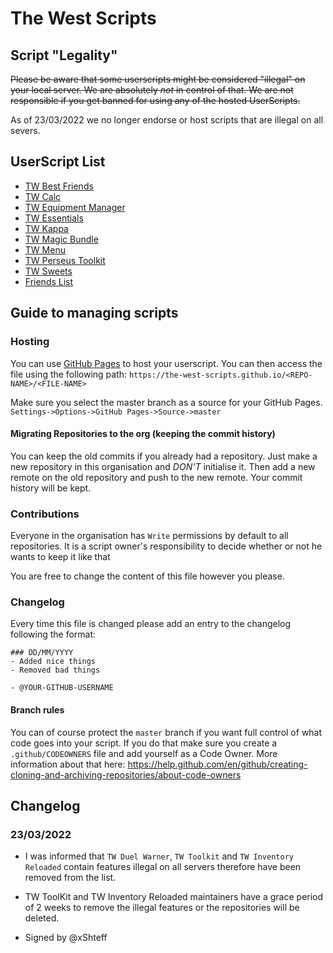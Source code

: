 # The West Scripts

## Script "Legality"

~~Please be aware that some userscripts might be considered "illegal" on your local server. We are absolutely *not* in control of that. We are not responsible if you get banned for using any of the hosted UserScripts.~~

As of 23/03/2022 we no longer endorse or host scripts that are illegal on all severs.

## UserScript List

* [TW Best Friends](https://the-west-scripts.github.io/TW-Best-Friends/)
* [TW Calc](https://the-west-scripts.github.io/TW-Calc-Script/)
* [TW Equipment Manager](https://the-west-scripts.github.io/Equipment-Manager/)
* [TW Essentials](https://the-west-scripts.github.io/The-West-Essentials/)
* [TW Kappa](https://the-west-scripts.github.io/TW-Kappa/)
* [TW Magic Bundle](https://the-west-scripts.github.io/Magic-Bundle/)
* [TW Menu](https://the-west-scripts.github.io/The-West-Menu/)
* [TW Perseus Toolkit](https://the-west-scripts.github.io/tw-perseus-toolkit/)
* [TW Sweets](https://the-west-scripts.github.io/The-West-Sweets/)
* [Friends List](https://the-west-scripts.github.io/Friends-List/)


## Guide to managing scripts

### Hosting
You can use [GitHub Pages](https://pages.github.com/) to host your userscript. You can then access the file using the following path: `https://the-west-scripts.github.io/<REPO-NAME>/<FILE-NAME>`

Make sure you select the master branch as a source for your GitHub Pages. `Settings->Options->GitHub Pages->Source->master`

#### Migrating Repositories to the org (keeping the commit history)
You can keep the old commits if you already had a repository. Just make a new repository in this organisation and *DON'T* initialise it. Then add a new remote on the old repository and push to the new remote. Your commit history will be kept.

### Contributions 
Everyone in the organisation has `Write` permissions by default to all repositories. It is a script owner's responsibility to decide whether or not he wants to keep it like that

You are free to change the content of this file however you please.

### Changelog

Every time this file is changed please add an entry to the changelog following the format:

```
### DD/MM/YYYY
- Added nice things
- Removed bad things

- @YOUR-GITHUB-USERNAME
```

#### Branch rules
You can of course protect the `master` branch if you want full control of what code goes into your script. If you do that make sure you create a `.github/CODEOWNERS` file and add yourself as a Code Owner. More information about that here: https://help.github.com/en/github/creating-cloning-and-archiving-repositories/about-code-owners

## Changelog

### 23/03/2022
- I was informed that `TW Duel Warner`, `TW Toolkit` and `TW Inventory Reloaded` contain features illegal on all servers therefore have been removed from the list.
- TW ToolKit and TW Inventory Reloaded maintainers have a grace period of 2 weeks to remove the illegal features or the repositories will be deleted.

- Signed by @xShteff
